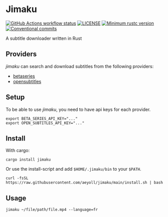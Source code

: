 # Jimaku

[![GitHub Actions workflow status](https://github.com/aeyoll/jimaku/workflows/ci/badge.svg)](https://github.com/aeyoll/jimaku/actions)
[![LICENSE](https://img.shields.io/badge/license-MIT-blue.svg)](LICENSE)
[![Minimum rustc version](https://img.shields.io/badge/rustc-1.57.0+-lightgray.svg)](#rust-version-requirements)
[![Conventional commits](https://img.shields.io/badge/Conventional%20Commits-1.0.0-yellow.svg)](https://conventionalcommits.org)

A subtitle downloader written in Rust

Providers
---

_jimaku_ can search and download subtitles from the following providers:

- [betaseries](https://www.betaseries.com/)
- [opensubtitles](https://www.opensubtitles.org/)

Setup
---

To be able to use _jimaku_, you need to have api keys for each provider.

```shell
export BETA_SERIES_API_KEY="..."
export OPEN_SUBTITLES_API_KEY="..."
```

Install
---

With cargo:

```shell
cargo install jimaku
```

Or use the install-script and add `$HOME/.jimaku/bin` to your `$PATH`.

````shell
curl -fsSL https://raw.githubusercontent.com/aeyoll/jimaku/main/install.sh | bash
````

Usage
---

```shell
jimaku ~/file/path/file.mp4 --language=fr
```
